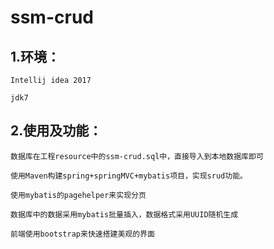 # ssm-crud
## 1.环境： 

    Intellij idea 2017

    jdk7

## 2.使用及功能：

    数据库在工程resource中的ssm-crud.sql中，直接导入到本地数据库即可

    使用Maven构建spring+springMVC+mybatis项目，实现srud功能。

    使用mybatis的pagehelper来实现分页

    数据库中的数据采用mybatis批量插入，数据格式采用UUID随机生成

    前端使用bootstrap来快速搭建美观的界面


 
 
 


